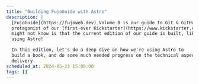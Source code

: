 ```yaml
---
title: "Building FujoGuide with Astro"
description: |
  [FujoGuide](https://fujoweb.dev) Volume 0 is our guide to Git & GitHub, and the
  protagonist of our [first-ever Kickstarter](https://www.kickstarter.com/projects/essential-randomness/the-fujoshi-guide-to-web-development). Why many people know this already, what they 
  might not know is that the current edition of our guide is built, like many of our websites, 
  using Astro!

  In this edition, let's do a deep dive on how we're using Astro to
  build a book, and do some much needed progress on the technical aspects of FujoGuide's
  delivery.
scheduled_at: 2024-05-23 15:00:00
tags: []
---
```

